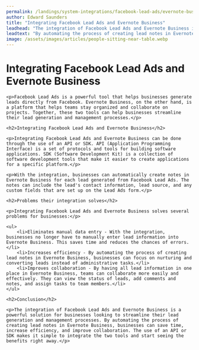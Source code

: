 ```yaml
---
permalink: /landings/system-integrations/facebook-lead-ads/evernote-business
author: Edward Saunders
title: "Integrating Facebook Lead Ads and Evernote Business"
leadhead: "The integration of Facebook Lead Ads and Evernote Business is a powerful solution for businesses looking to streamline their lead generation and management processes"
leadtext: "By automating the process of creating lead notes in Evernote Business, businesses can save time, increase efficiency, and improve collaboration. The use of an API or SDK makes it simple to integrate the two tools and start seeing the benefits right away."
image: /assets/images/articles/people-sitting-near-table.webp
---
```

<div class="arttext">
    <h1>Integrating Facebook Lead Ads and Evernote Business</h1>

    <p>Facebook Lead Ads is a powerful tool that helps businesses generate leads directly from Facebook. Evernote Business, on the other hand, is a platform that helps teams stay organized and collaborate on projects. Together, these two tools can help businesses streamline their lead generation and management processes.</p>

    <h2>Integrating Facebook Lead Ads and Evernote Business</h2>

    <p>Integrating Facebook Lead Ads and Evernote Business can be done through the use of an API or SDK. API (Application Programming Interface) is a set of protocols and tools for building software applications. SDK (Software Development Kit) is a collection of software development tools that make it easier to create applications for a specific platform.</p>

    <p>With the integration, businesses can automatically create notes in Evernote Business for each lead generated from Facebook Lead Ads. The notes can include the lead's contact information, lead source, and any custom fields that are set up on the Lead Ads form.</p>

    <h2>Problems their integration solves</h2>

    <p>Integrating Facebook Lead Ads and Evernote Business solves several problems for businesses:</p>

    <ul>
        <li>Eliminates manual data entry - With the integration, businesses no longer have to manually enter lead information into Evernote Business. This saves time and reduces the chances of errors.</li>
        <li>Increases efficiency - By automating the process of creating lead notes in Evernote Business, businesses can focus on nurturing and converting leads instead of administrative tasks.</li>
        <li>Improves collaboration - By having all lead information in one place in Evernote Business, teams can collaborate more easily and effectively. They can view the status of leads, add comments and notes, and assign tasks to team members.</li>
    </ul>

    <h2>Conclusion</h2>

    <p>The integration of Facebook Lead Ads and Evernote Business is a powerful solution for businesses looking to streamline their lead generation and management processes. By automating the process of creating lead notes in Evernote Business, businesses can save time, increase efficiency, and improve collaboration. The use of an API or SDK makes it simple to integrate the two tools and start seeing the benefits right away.</p>

</div>
